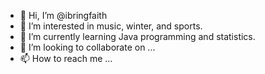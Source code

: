 - 👋 Hi, I’m @ibringfaith
- 👀 I’m interested in music, winter, and sports.
- 🌱 I’m currently learning Java programming and statistics.
- 💞️ I’m looking to collaborate on ...
- 📫 How to reach me ...

<!---
ibringfaith/ibringfaith is a ✨ special ✨ repository because its `README.md` (this file) appears on your GitHub profile.
You can click the Preview link to take a look at your changes.
--->
